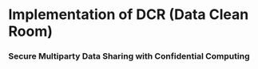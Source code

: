 # Implementation of DCR (Data Clean Room)

### Secure Multiparty Data Sharing with Confidential Computing

